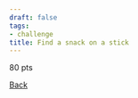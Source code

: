 ```yaml
---
draft: false
tags:
- challenge
title: Find a snack on a stick
---
```

80 pts

[Back](https://shadybraden.com/jetlag) 
